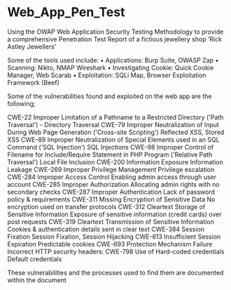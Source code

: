 # Web_App_Pen_Test
Using the OWAP Web Application Security Testing Methodology to provide a comprehensive Penetration Test Report of a fictious jewellery shop ‘Rick Astley Jewellers’

Some of the tools used  include:
•	Applications: Burp Suite, OWASP Zap
•	Scanning: Nikto, NMAP Wireshark
•	Investigating Cookie: Quick Cookie Manager, Web Scarab
•	Exploitation: SQLi Map, Browser Exploitation Framework (Beef)


Some of the vulnerabilities found and exploited on the web app are the following; 


CWE-22 	Improper Limitation of a Pathname to a Restricted Directory ('Path Traversal') - Directory Traversal
CWE-79 	Improper Neutralization of Input During Web Page Generation ('Cross-site Scripting')	Reflected XSS, Stored XSS
CWE-89 	Improper Neutralization of Special Elements used in an SQL Command ('SQL Injection')	SQL Injections
CWE-98 	Improper Control of Filename for Include/Require Statement in PHP Program ('Relative Path Traversal')	Local File Inclusion
CWE-200 	Information Exposure	Information Leakage
CWE-269 	Improper Privilege Management	Privilege escalation
CWE-284 	Improper Access Control	Enabling admin access through user account
CWE-285 	Improper Authorization	Allocating admin rights with no secondary checks
CWE-287 	Improper Authentication	Lack of password policy & requirements
CWE-311 	Missing Encryption of Sensitive Data	No encryption used on transfer protocols
CWE-312	Cleartext Storage of Sensitive Information	Exposure of sensitive information (credit cards) over post requests
CWE-319 	Cleartext Transmission of Sensitive Information	Cookies & authentication details sent in clear text
CWE-384 	Session Fixation	Session Fixation, Session Hijacking
CWE-613 	Insufficient Session Expiration	Predictable cookies
CWE-693 	Protection Mechanism Failure	Incorrect HTTP security headers:
CWE-798 	Use of Hard-coded credentials	Default credentials

These vulnerabilities and the processes used to find them are documented within the document
